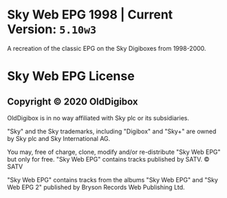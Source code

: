 # Sky Web EPG 1998 | Current Version: **`5.10w3`**
A recreation of the classic EPG on the Sky Digiboxes from 1998-2000.

# Sky Web EPG License
## Copyright © 2020 OldDigibox

OldDigibox is in no way affiliated with Sky plc or its subsidiaries.  

"Sky" and the Sky trademarks, including "Digibox" and "Sky+" are owned by Sky plc and Sky International AG.

You may, free of charge, clone, modify and/or re-distribute "Sky Web EPG" but only for free. "Sky Web EPG" contains tracks published by SATV.
© SATV

"Sky Web EPG" contains tracks from the albums "Sky Web EPG" and "Sky Web EPG 2" published by Bryson Records Web Publishing Ltd.